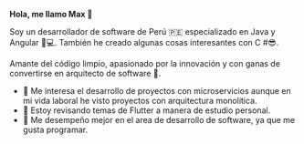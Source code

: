 **Hola, me llamo Max 👋**

Soy un desarrollador de software de Perú 🇵🇪 especializado en Java y Angular 📱💻. También he creado algunas cosas interesantes con C #😎.

Amante del código limpio, apasionado por la innovación y con ganas de convertirse en arquitecto de software 🎯.

- 👀 Me interesa el desarrollo de proyectos con microservicios aunque en mi vida laboral he visto proyectos con arquitectura monolitica.
- 🌱 Estoy revisando temas de Flutter a manera de estudio personal.
- 💞️ Me desempeño mejor en el area de desarrollo de software, ya que me gusta programar.
